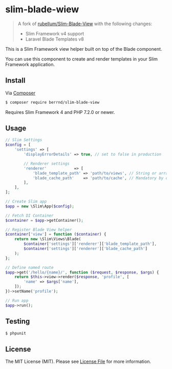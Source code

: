 # slim-blade-wiew

> A fork of [rubellum/Slim-Blade-View](https://github.com/rubellum/Slim-Blade-View) with the following changes:
> - Slim Framework v4 support
> - Laravel Blade Templates v8

This is a Slim Framework view helper built on top of the Blade component.

You can use this component to create and render templates in your Slim Framework application.

## Install

Via [Composer](https://getcomposer.org/)

```bash
$ composer require berrnd/slim-blade-view
```

Requires Slim Framework 4 and PHP 7.2.0 or newer.

## Usage

```php
// Slim Settings
$config = [
    'settings' => [
        'displayErrorDetails' => true, // set to false in production

        // Renderer settings
        'renderer'            => [
            'blade_template_path' => 'path/to/views', // String or array of multiple paths
            'blade_cache_path'    => 'path/to/cache', // Mandatory by default, though could probably turn caching off for development
        ],
    ],
];

// Create Slim app
$app = new \Slim\App($config);

// Fetch DI Container
$container = $app->getContainer();

// Register Blade View helper
$container['view'] = function ($container) {
    return new \Slim\Views\Blade(
        $container['settings']['renderer']['blade_template_path'],
        $container['settings']['renderer']['blade_cache_path']
    );
};

// Define named route
$app->get('/hello/{name}/', function ($request, $response, $args) {
    return $this->view->render($response, 'profile', [
        'name' => $args['name'],
    ]);
})->setName('profile');

// Run app
$app->run();
```

## Testing

```bash
$ phpunit
```

## License

The MIT License (MIT). Please see [License File](LICENSE) for more information.
